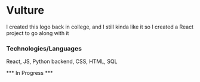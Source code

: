 # Vulture

I created this logo back in college, and I still kinda like it so I created a React project to go along with it

### Technologies/Languages
React, JS, Python backend, CSS, HTML, SQL

*** In Progress ***
